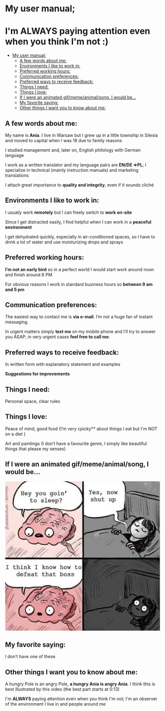 # My user manual;                                                 
# I'm ALWAYS paying attention even when you think I'm not :)<!-- omit in toc -->

- [My user manual;](#my-user-manual)
  - [A few words about me:](#a-few-words-about-me)
  - [Environments I like to work in:](#environments-i-like-to-work-in)
  - [Preferred working hours:](#preferred-working-hours)
  - [Communication preferences:](#communication-preferences)
  - [Preferred ways to receive feedback:](#preferred-ways-to-receive-feedback)
  - [Things I need:](#things-i-need)
  - [Things I love:](#things-i-love)
  - [If I were an animated gif/meme/animal/song, I would be...](#if-i-were-an-animated-gifmemeanimalsong-i-would-be)
  - [My favorite saying:](#my-favorite-saying)
  - [Other things I want you to know about me:](#other-things-i-want-you-to-know-about-me)


## A few words about me:
My name is **Ania**. I live in Warsaw but I grew up in a little township in Silesia and moved to capital when I was 18 due to family reasons

I studied management and, later on, English philology with German language

I work as a written translator and my language pairs are **EN/DE =>PL**; I specialize in technical (mainly instruction manuals) and marketing translations

I attach great importance to **quality and integrity**, even if it sounds cliché

## Environments I like to work in:
I usually work **remotely** but I can freely switch to **work on-site**

Since I get distracted easily, I find helpful when I can work in a **peaceful environment**

I get dehydrated quickly, especially in air-conditioned spaces, so I have to drink a lot of water and use moisturizing drops and sprays

## Preferred working hours:

**I’m not an early bird** so in a perfect world I would start work around noon and finish around 8 PM   

For obvious reasons I work in standard business hours so **between 9 am and 5 pm**

## Communication preferences:

The easiest way to contact me is **via e-mail**. I’m not a huge fan of instant messaging.

In urgent matters simply **text me** on my mobile phone and I’ll try to answer you ASAP; in very urgent cases **feel free to call me**.

## Preferred ways to receive feedback:

In written form with explanatory statement and examples

**Suggestions for improvements**

## Things I need:

Personal space, clear rules

## Things I love:

Peace of mind, good food (I’m very cpicky** about things I eat but I'm NOT on a diet  )

Art and paintings (I don’t have a favourite genre, I simply like beautiful things that please my senses)

## If I were an animated gif/meme/animal/song, I would be...

![Image](brain.png "3 am, the darkest hour :D")

## My favorite saying:

I don’t have one of these

## Other things I want you to know about me:

A hungry Pole is an angry Pole, **a hungry Ania is angry Ania**. I think this is best illustrated by this video (the best part starts at 0:13) 

I'm **ALWAYS** paying attention even when you think I'm not; I'm an observer of the environment I live in and people around me

